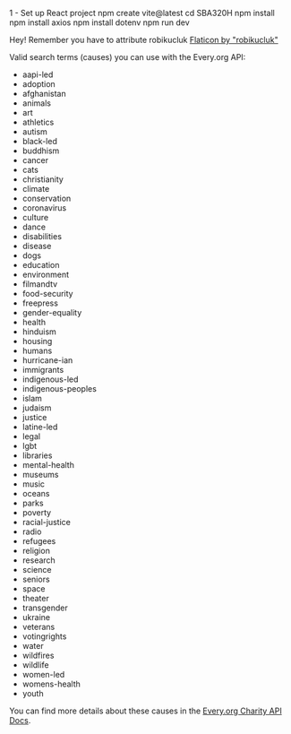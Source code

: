 <!-- NOTES.md -->
1 - Set up React project
    npm create vite@latest
    cd SBA320H
    npm install
    npm install axios
    npm install dotenv
    npm run dev


Hey! Remember you have to attribute robikucluk
[Flaticon by "robikucluk"](https://www.flaticon.com/authors/robikucluk)

Valid search terms (causes) you can use with the Every.org API:

- aapi-led
- adoption
- afghanistan
- animals
- art
- athletics
- autism
- black-led
- buddhism
- cancer
- cats
- christianity
- climate
- conservation
- coronavirus
- culture
- dance
- disabilities
- disease
- dogs
- education
- environment
- filmandtv
- food-security
- freepress
- gender-equality
- health
- hinduism
- housing
- humans
- hurricane-ian
- immigrants
- indigenous-led
- indigenous-peoples
- islam
- judaism
- justice
- latine-led
- legal
- lgbt
- libraries
- mental-health
- museums
- music
- oceans
- parks
- poverty
- racial-justice
- radio
- refugees
- religion
- research
- science
- seniors
- space
- theater
- transgender
- ukraine
- veterans
- votingrights
- water
- wildfires
- wildlife
- women-led
- womens-health
- youth

You can find more details about these causes in the [Every.org Charity API Docs](https://docs.every.org/docs/types).